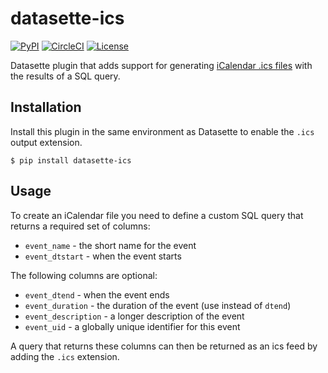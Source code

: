 # datasette-ics

[![PyPI](https://img.shields.io/pypi/v/datasette-ics.svg)](https://pypi.org/project/datasette-ics/)
[![CircleCI](https://circleci.com/gh/simonw/datasette-ics.svg?style=svg)](https://circleci.com/gh/simonw/datasette-ics)
[![License](https://img.shields.io/badge/license-Apache%202.0-blue.svg)](https://github.com/simonw/datasette-ics/blob/master/LICENSE)

Datasette plugin that adds support for generating [iCalendar .ics files](https://tools.ietf.org/html/rfc5545) with the results of a SQL query.

## Installation

Install this plugin in the same environment as Datasette to enable the `.ics` output extension.

    $ pip install datasette-ics

## Usage

To create an iCalendar file you need to define a custom SQL query that returns a required set of columns:

* `event_name` - the short name for the event
* `event_dtstart` - when the event starts

The following columns are optional:

* `event_dtend` - when the event ends
* `event_duration` - the duration of the event (use instead of `dtend`)
* `event_description` - a longer description of the event
* `event_uid` - a globally unique identifier for this event

A query that returns these columns can then be returned as an ics feed by adding the `.ics` extension.
